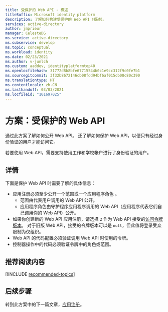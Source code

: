 ```yaml
---
title: 受保护的 Web API - 概述
titleSuffix: Microsoft identity platform
description: 了解如何构建受保护的 Web API（概述）。
services: active-directory
author: jmprieur
manager: CelesteDG
ms.service: active-directory
ms.subservice: develop
ms.topic: conceptual
ms.workload: identity
ms.date: 02/23/2021
ms.author: v-junlch
ms.custom: aaddev, identityplatformtop40
ms.openlocfilehash: 31772d8b8bfe67715544b0c1e9cc312f9c0fe7b1
ms.sourcegitcommit: 3f32b8672146cb08fdd94bf6af015cb08c80c390
ms.translationtype: HT
ms.contentlocale: zh-CN
ms.lasthandoff: 03/03/2021
ms.locfileid: "101697025"
---
```

# <a name="scenario-protected-web-api"></a>方案：受保护的 Web API

通过此方案了解如何公开 Web API。 还了解如何保护 Web API，以便只有经过身份验证的用户才能访问它。

若要使用 Web API，需要支持使用工作和学校帐户进行了身份验证的用户。

## <a name="specifics"></a>详情

下面是保护 Web API 时需要了解的具体信息：

- 应用注册必须至少公开一个范围或一个应用程序角色 。
  - 范围由代表用户调用的 Web API 公开。
  - 应用程序角色由守护程序应用程序调用的 Web API（应用程序代表它们自己调用你的 Web API）公开。
- 如果你创建新的 Web API 应用注册，请选择 `2` 作为 Web API 接受的[访问令牌版本](reference-app-manifest.md#accesstokenacceptedversion-attribute)。 对于旧版 Web API，接受的令牌版本可以是 `null`，但此值将登录受众限制为仅组织。
- Web API 的代码配置必须验证调用 Web API 时使用的令牌。
- 控制器操作中的代码必须验证令牌中的角色或范围。

## <a name="recommended-reading"></a>推荐阅读内容

[!INCLUDE [recommended-topics](../../../includes/active-directory-develop-scenarios-prerequisites.md)]

## <a name="next-steps"></a>后续步骤

转到此方案中的下一篇文章，[应用注册](scenario-protected-web-api-app-registration.md)。
